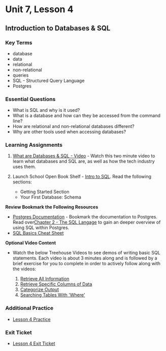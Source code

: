 # Unit 7, Lesson 4
## Introduction to Databases & SQL

### Key Terms
- database
- data
- relational
- non-relational
- queries
- SQL - Structured Query Language
- Postgres

### Essential Questions
- What is SQL and why is it used?
- What is a database and how can they be accessed from the command line?
- How are relational and non-relational databases different?
- Why are other tools used when accessing databases?

### Learning Assignments
1. [What are Databases & SQL - Video](https://www.khanacademy.org/computing/computer-programming/sql/sql-basics/v/welcome-to-sql) - Watch this two minute video to learn what databases and SQL are, as well as how the tech industry uses them.

2. Launch School Open Book Shelf - [Intro to SQL](https://launchschool.com/books/sql). Read the following sections:
   * Getting Started Section
   * Your First Database: Schema

**Review Bookmark the Following Resources**
- [Postgres Documentation](https://www.postgresql.org/docs/12/index.html) - Bookmark the documentation to Postgres. Read over[Chapter 2 - The SQL Langage](https://www.postgresql.org/docs/12/tutorial-sql.html) to gain an deeper overview of using SQL within Postgres.
- [SQL Basics Cheat Sheet](https://github.com/treehouse/cheatsheets/blob/master/sql_basics/cheatsheet.md)

**Optional Video Content**
- Watch the below Treehouse Videos to see demos of writing basic SQL statements. Each video is about 3 minutes along and is followed by a brief exercise for you to complete in order to actively follow along with the videos:

  1. [Retrieve All Information](https://teamtreehouse.com/library/your-first-sql-statement)
  2. [Retrieve Specific Columns of Data](https://teamtreehouse.com/library/retrieving-specific-columns-of-information)
  3. [Categorize Output](https://teamtreehouse.com/library/categorizing-your-output-with-as)
  4. [Searching Tables With 'Where'](https://teamtreehouse.com/library/searching-tables-with-where)

### Additional Practice
- [Lesson 4 Practice](./practice/)

### Exit Ticket
- [Lesson 4 Exit Ticket](https://github.com/The-Marcy-Lab-School/exit-ticket-7_4)
